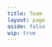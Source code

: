 ```yaml
---
title: Team
layout: page
aside: false
wip: true
---
```


<script setup lang="ts">
import TeamPage from '../components/team/TeamPage.vue'
</script>

<TeamPage />

